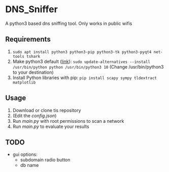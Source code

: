 # DNS_Sniffer
A python3 based dns sniffing tool. Only works in public wifis

## Requirements
1. `sudo apt install python3 python3-pip python3-tk python3-pyqt4 net-tools tshark`
2. Make python3 default ([link](https://askubuntu.com/questions/320996/how-to-make-python-program-command-execute-python-3#answer-460578)): `sudo update-alternatives --install /usr/bin/python python /usr/bin/python3 10` (Change /usr/bin/python3 to your destination)
3. Install Python libraries with pip: `pip install scapy sympy tldextract matplotlib` 

## Usage
1. Download or clone tis repository
1. (Edit the *config.json*) 
1. Run *main.py* with root permissions to scan a network
1. Run *main.py* to evaluate your results


## TODO
- gui options: 
  - subdomain radio button
  - db name 
